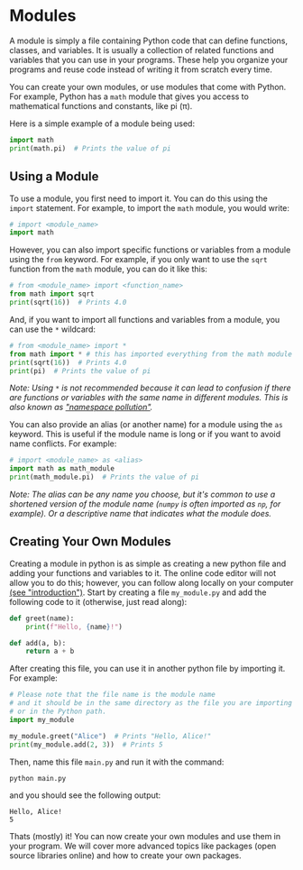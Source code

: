 # Modules

A module is simply a file containing Python code that can define functions, classes, and variables. It is usually a collection of related functions and variables that you can use in your programs. These help you organize your programs and reuse code instead of writing it from scratch every time. 

You can create your own modules, or use modules that come with Python. For example, Python has a `math` module that gives you access to mathematical functions and constants, like pi (π).

Here is a simple example of a module being used:
```python
import math
print(math.pi)  # Prints the value of pi
```
<codapi-snippet sandbox="python" init-delay="500" ></codapi-snippet>

## Using a Module

To use a module, you first need to import it. You can do this using the `import` statement. For example, to import the `math` module, you would write:

```python
# import <module_name>
import math
```

However, you can also import specific functions or variables from a module using the `from` keyword. For example, if you only want to use the `sqrt` function from the `math` module, you can do it like this:
```python
# from <module_name> import <function_name>
from math import sqrt
print(sqrt(16))  # Prints 4.0
```
<codapi-snippet sandbox="python" init-delay="500" ></codapi-snippet>

And, if you want to import all functions and variables from a module, you can use the `*` wildcard:
```python
# from <module_name> import *
from math import * # this has imported everything from the math module
print(sqrt(16))  # Prints 4.0
print(pi)  # Prints the value of pi
```
<codapi-snippet sandbox="python" init-delay="500" ></codapi-snippet>

*Note: Using `*` is not recommended because it can lead to confusion if there are functions or variables with the same name in different modules. This is also known as ["namespace pollution"](https://pybit.es/articles/why-you-should-avoid-import-in-python/).*

You can also provide an alias (or another name) for a module using the `as` keyword. This is useful if the module name is long or if you want to avoid name conflicts. For example:
```python
# import <module_name> as <alias>
import math as math_module 
print(math_module.pi)  # Prints the value of pi
```
<codapi-snippet sandbox="python" init-delay="500" ></codapi-snippet>

*Note: The alias can be any name you choose, but it's common to use a shortened version of the module name (`numpy` is often imported as `np`, for example). Or a descriptive name that indicates what the module does.*

## Creating Your Own Modules

Creating a module in python is as simple as creating a new python file and adding your functions and variables to it. The online code editor will not allow you to do this; however, you can follow along locally on your computer [(see "introduction")](../introduction.md). Start by creating a file `my_module.py` and add the following code to it (otherwise, just read along):

```python
def greet(name):
    print(f"Hello, {name}!")

def add(a, b):
    return a + b
```

After creating this file, you can use it in another python file by importing it. For example:
```python
# Please note that the file name is the module name
# and it should be in the same directory as the file you are importing it into
# or in the Python path.
import my_module

my_module.greet("Alice")  # Prints "Hello, Alice!"
print(my_module.add(2, 3))  # Prints 5
```

Then, name this file `main.py` and run it with the command:
```bash
python main.py
```

and you should see the following output:
```
Hello, Alice!
5
```

Thats (mostly) it! You can now create your own modules and use them in your program. We will cover more advanced topics like packages (open source libraries online) and how to create your own packages.